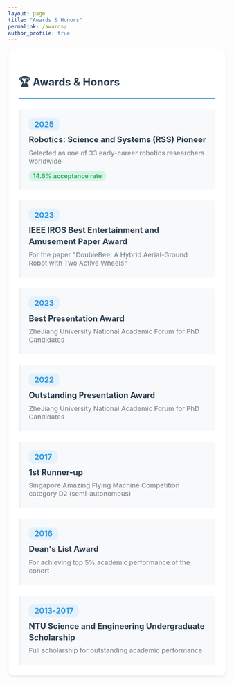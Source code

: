 ```yaml
---
layout: page
title: "Awards & Honors"
permalink: /awards/
author_profile: true
---
```


<style>
.awards-section {
  margin-bottom: 2.5rem;
  background: white;
  border-radius: 12px;
  padding: 1.5rem;
  box-shadow: 0 4px 6px rgba(0, 0, 0, 0.05);
  border: 1px solid #e9ecef;
}

.awards-section h2 {
  color: #2c3e50;
  border-bottom: 3px solid #3498db;
  padding-bottom: 0.8rem;
  margin-bottom: 1.5rem;
  font-size: 1.5rem;
  font-weight: 700;
  display: flex;
  align-items: center;
  gap: 0.8rem;
}

.award-item {
  margin-bottom: 1.5rem;
  padding: 1.2rem;
  border-left: 4px solid #ecf0f1;
  background: #f8f9fa;
  border-radius: 0 8px 8px 0;
  transition: all 0.3s ease;
  position: relative;
}

.award-item:hover {
  border-left-color: #3498db;
  background: #e3f2fd;
}

.award-item:last-child {
  margin-bottom: 0;
}

.award-year {
  color: #3498db;
  font-weight: 700;
  font-size: 1.1rem;
  margin-bottom: 0.5rem;
  background: #e3f2fd;
  padding: 0.3rem 0.8rem;
  border-radius: 12px;
  display: inline-block;
}

.award-title {
  font-weight: 700;
  color: #2c3e50;
  margin-bottom: 0.5rem;
  font-size: 1.15rem;
  line-height: 1.4;
}

.award-description {
  color: #7f8c8d;
  font-size: 0.95rem;
  margin-bottom: 0.3rem;
  font-weight: 500;
}

.award-note {
  color: #27ae60;
  font-size: 0.9rem;
  font-weight: 600;
  background: #d5f4e6;
  padding: 0.2rem 0.6rem;
  border-radius: 12px;
  display: inline-block;
  margin-top: 0.5rem;
}

.award-highlight {
  background: linear-gradient(135deg, #667eea 0%, #764ba2 100%);
  color: white;
  padding: 1.5rem;
  border-radius: 10px;
  margin-bottom: 1.5rem;
  text-align: center;
  box-shadow: 0 4px 15px rgba(102, 126, 234, 0.3);
}

.award-highlight .award-title {
  color: white;
  font-size: 1.3rem;
  margin-bottom: 0.5rem;
}

.award-highlight .award-description {
  color: rgba(255, 255, 255, 0.9);
  font-size: 1rem;
}

.award-highlight .award-note {
  background: rgba(255, 255, 255, 0.2);
  color: white;
  border: 1px solid rgba(255, 255, 255, 0.3);
}

@media (max-width: 768px) {
  .awards-section {
    padding: 1rem;
  }
  
  .award-item {
    padding: 1rem;
  }
  
  .award-title {
    font-size: 1.05rem;
  }
  
  .award-highlight {
    padding: 1.2rem;
  }
  
  .award-highlight .award-title {
    font-size: 1.2rem;
  }
}
</style>

<div class="awards-section">
  <h2>🏆 Awards & Honors</h2>
  
  <div class="award-item">
    <div class="award-year">2025</div>
    <div class="award-title">Robotics: Science and Systems (RSS) Pioneer</div>
    <div class="award-description">Selected as one of 33 early-career robotics researchers worldwide</div>
    <div class="award-note">14.6% acceptance rate</div>
  </div>
  
  <div class="award-item">
    <div class="award-year">2023</div>
    <div class="award-title">IEEE IROS Best Entertainment and Amusement Paper Award</div>
    <div class="award-description">For the paper "DoubleBee: A Hybrid Aerial-Ground Robot with Two Active Wheels"</div>
  </div>
  
  <div class="award-item">
    <div class="award-year">2023</div>
    <div class="award-title">Best Presentation Award</div>
    <div class="award-description">ZheJiang University National Academic Forum for PhD Candidates</div>
  </div>
  
  <div class="award-item">
    <div class="award-year">2022</div>
    <div class="award-title">Outstanding Presentation Award</div>
    <div class="award-description">ZheJiang University National Academic Forum for PhD Candidates</div>
  </div>
  
  <div class="award-item">
    <div class="award-year">2017</div>
    <div class="award-title">1st Runner-up</div>
    <div class="award-description">Singapore Amazing Flying Machine Competition category D2 (semi-autonomous)</div>
  </div>
  
  <div class="award-item">
    <div class="award-year">2016</div>
    <div class="award-title">Dean's List Award</div>
    <div class="award-description">For achieving top 5% academic performance of the cohort</div>
  </div>
  
  <div class="award-item">
    <div class="award-year">2013-2017</div>
    <div class="award-title">NTU Science and Engineering Undergraduate Scholarship</div>
    <div class="award-description">Full scholarship for outstanding academic performance</div>
  </div>
</div> 